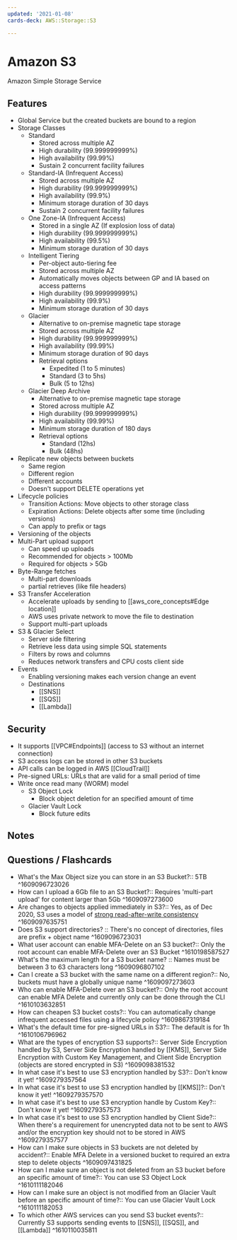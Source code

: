 ```yaml
---
updated: '2021-01-08'
cards-deck: AWS::Storage::S3

---
```


# Amazon S3 

Amazon Simple Storage Service

## Features

- Global Service but the created buckets are bound to a region
- Storage Classes
    - Standard
        - Stored across multiple AZ
        - High durability (99.999999999%)
        - High availability (99.99%)
        - Sustain 2 concurrent facility failures
    - Standard-IA (Infrequent Access)
        - Stored across multiple AZ
        - High durability (99.999999999%)
        - High availability (99.9%)
        - Minimum storage duration of 30 days
        - Sustain 2 concurrent facility failures
    - One Zone-IA (Infrequent Access)
        - Stored in a single AZ (If explosion loss of data)
        - High durability (99.999999999%)
        - High availability (99.5%)
        - Minimum storage duration of 30 days
    - Intelligent Tiering
        - Per-object auto-tiering fee
        - Stored across multiple AZ
        - Automatically moves objects between GP and IA based on access patterns
        - High durability (99.999999999%)
        - High availability (99.9%)
        - Minimum storage duration of 30 days
    - Glacier
        - Alternative to on-premise magnetic tape storage
        - Stored across multiple AZ
        - High durability (99.999999999%)
        - High availability (99.99%)
        - Minimum storage duration of 90 days
        - Retrieval options
            - Expedited (1 to 5 minutes)
            - Standard (3 to 5hs)
            - Bulk (5 to 12hs)
    - Glacier Deep Archive
        - Alternative to on-premise magnetic tape storage
        - Stored across multiple AZ
        - High durability (99.999999999%)
        - High availability (99.99%)
        - Minimum storage duration of 180 days
        - Retrieval options
            - Standard (12hs)
            - Bulk (48hs)
- Replicate new objects between buckets
    - Same region 
    - Different region
    - Different accounts
    - Doesn't support DELETE operations yet
- Lifecycle policies
    - Transition Actions: Move objects to other storage class
    - Expiration Actions: Delete objects after some time (including versions)
    - Can apply to prefix or tags
- Versioning of the objects
- Multi-Part upload support
    - Can speed up uploads
    - Recommended for objects > 100Mb
    - Required for objects > 5Gb
- Byte-Range fetches
    - Multi-part downloads
    - partial retrieves (like file headers)
- S3 Transfer Acceleration
    - Accelerate uploads by sending to [[aws_core_concepts#Edge location]]
    - AWS uses private network to move the file to destination
    - Support multi-part uploads
- S3 & Glacier Select
    - Server side filtering
    - Retrieve less data using simple SQL statements
    - Filters by rows and columns
    - Reduces network transfers and CPU costs client side
- Events
    - Enabling versioning makes each version change an event
    - Destinations
        - [[SNS]]
        - [[SQS]]
        - [[Lambda]]

## Security

- It supports [[VPC#Endpoints]] (access to S3 without an internet connection)
- S3 access logs can be stored in other S3 buckets
- API calls can be logged in AWS [[CloudTrail]]
- Pre-signed URLs: URLs that are valid for a small period of time
- Write once read many (WORM) model
    - S3 Object Lock
        - Block object deletion for an specified amount of time
    - Glacier Vault Lock
        - Block future edits

## Notes

## Questions / Flashcards

- What's the Max Object size you can store in an S3 Bucket?:: 5TB
^1609096723026
- How can I upload a 6Gb file to an S3 Bucket?:: Requires 'multi-part upload' for content larger than 5Gb
^1609097273600
- Are changes to objects applied immediately in S3?:: Yes, as of Dec 2020, S3 uses a model of [strong read-after-write consistency](https://aws.amazon.com/blogs/aws/amazon-s3-update-strong-read-after-write-consistency/)
^1609097635751
- Does S3 support directories? :: There's no concept of directories, files are prefix + object name
^1609096723031
- What user account can enable MFA-Delete on an S3 bucket?:: Only the root account can enable MFA-Delete over an S3 Bucket
^1610198587527
- What's the maximum length for a S3 bucket name? :: Names must be between 3 to 63 characters long
^1609096807102
- Can I create a S3 bucket with the same name on a different region?:: No, buckets must have a globally unique name
^1609097273603
- Who can enable MFA-Delete over an S3 bucket?:: Only the root account can enable MFA Delete and currently only can be done through the CLI
^1610103632851
- How can cheapen S3 bucket costs?:: You can automatically change infrequent accessed files using a lifecycle policy
^1609867319184
- What's the default time for pre-signed URLs in S3?:: The default is for 1h
^1610106796962
- What are the types of encryption S3 supports?:: Server Side Encryption handled by S3, Server Side Encryption handled by [[KMS]], Server Side Encryption with  Custom Key Management, and Client Side Encryption (objects are stored encrypted in S3)
^1609098381532
- In what case it's best to use S3 encryption handled by S3?:: Don't know it yet!
^1609279357564
- In what case it's best to use S3 encryption handled by [[KMS]]?:: Don't know it yet!
^1609279357570
- In what case it's best to use S3 encryption handle by Custom Key?:: Don't know it yet!
^1609279357573
- In what case it's best to use S3 encryption handled by Client Side?:: When there's a requirement for unencrypted data not to be sent to AWS and/or the encryption key should not to be stored in AWS
^1609279357577
- How can I make sure objects in S3 buckets are not deleted by accident?:: Enable MFA Delete in a versioned bucket to  required an extra step to delete objects
^1609097431825
- How can I make sure an object is not deleted from an S3 bucket before an specific amount of time?:: You can use S3 Object Lock
^1610111182046
- How can I make sure an object is not modified from an Glacier Vault before an specific amount of time?:: You can use Glacier Vault Lock
^1610111182053
- To which other AWS services can you send S3 bucket events?:: Currently S3 supports sending events to [[SNS]], [[SQS]], and [[Lambda]]
^1610110035811

[1]: https://github.com/ggarcia24/basic_it_knowledge/consistency.md
